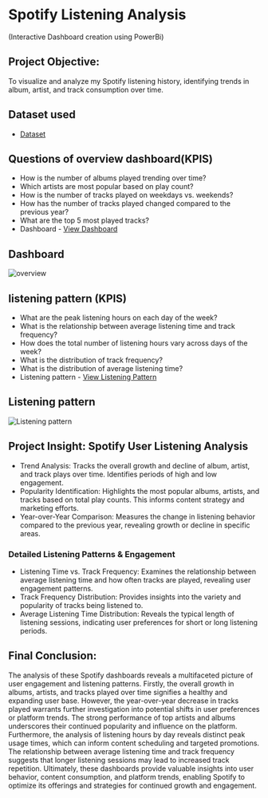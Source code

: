 # Spotify Listening Analysis 
(Interactive Dashboard creation using PowerBi)
## Project Objective: 
To visualize and analyze my Spotify listening history, identifying trends in album, artist, and track consumption over time.

## Dataset used
- <a href='https://github.com/vivekk00/Spotify_Dashboard/blob/main/spotify_history.csv'>Dataset</a>

## Questions of overview dashboard(KPIS) 
- How is the number of albums played trending over time?
- Which artists are most popular based on play count?
- How is the number of tracks played on weekdays vs. weekends?
- How has the number of tracks played changed compared to the previous year?
- What are the top 5 most played tracks?
- Dashboard - <a href='https://github.com/vivekk00/Spotify_Dashboard/blob/main/overview.png'>View Dashboard<a/>

## Dashboard
![overview](https://github.com/user-attachments/assets/42bed584-9f36-4ecb-9a26-188ffd5d3089)

## listening pattern (KPIS)
- What are the peak listening hours on each day of the week?
- What is the relationship between average listening time and track frequency?
- How does the total number of listening hours vary across days of the week?
- What is the distribution of track frequency?
- What is the distribution of average listening time?
- Listening pattern - <a href='https://github.com/vivekk00/Spotify_Dashboard/blob/main/Listening%20pattern.png'> View Listening Pattern</a>

## Listening pattern
![Listening pattern](https://github.com/user-attachments/assets/531e1fb7-0064-43fe-af39-159a0f72329f)

## Project Insight: Spotify User Listening Analysis
- Trend Analysis: Tracks the overall growth and decline of album, artist, and track plays over time. Identifies periods of high and low engagement.
- Popularity Identification: Highlights the most popular albums, artists, and tracks based on total play counts. This informs content strategy and marketing efforts.
- Year-over-Year Comparison: Measures the change in listening behavior compared to the previous year, revealing growth or decline in specific areas.
### Detailed Listening Patterns & Engagement
- Listening Time vs. Track Frequency: Examines the relationship between average listening time and how often tracks are played, revealing user engagement patterns.
- Track Frequency Distribution: Provides insights into the variety and popularity of tracks being listened to.
- Average Listening Time Distribution: Reveals the typical length of listening sessions, indicating user preferences for short or long listening periods.

## Final Conclusion:

The analysis of these Spotify dashboards reveals a multifaceted picture of user engagement and listening patterns.  Firstly, the overall growth in albums, artists, and tracks played over time signifies a healthy and expanding user base.  However, the year-over-year decrease in tracks played warrants further investigation into potential shifts in user preferences or platform trends.  The strong performance of top artists and albums underscores their continued popularity and influence on the platform.  Furthermore, the analysis of listening hours by day reveals distinct peak usage times, which can inform content scheduling and targeted promotions.  The relationship between average listening time and track frequency suggests that longer listening sessions may lead to increased track repetition.  Ultimately, these dashboards provide valuable insights into user behavior, content consumption, and platform trends, enabling Spotify to optimize its offerings and strategies for continued growth and engagement.
